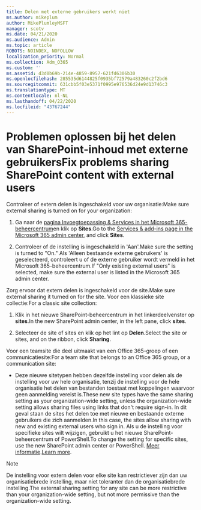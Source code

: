 ```yaml
---
title: Delen met externe gebruikers werkt niet
ms.author: mikeplum
author: MikePlumleyMSFT
manager: scotv
ms.date: 04/21/2020
ms.audience: Admin
ms.topic: article
ROBOTS: NOINDEX, NOFOLLOW
localization_priority: Normal
ms.collection: Adm_O365
ms.custom: ''
ms.assetid: d3d0b69b-214e-4859-8957-621fd6306b30
ms.openlocfilehash: 285535d6144825f0935bf72579a483260c2f2bd6
ms.sourcegitcommit: 631cbb5f03e5371f0995e976536d24e9d13746c3
ms.translationtype: MT
ms.contentlocale: nl-NL
ms.lasthandoff: 04/22/2020
ms.locfileid: "43767244"
---
```

# <a name="fix-problems-sharing-sharepoint-content-with-external-users"></a><span data-ttu-id="f65be-102">Problemen oplossen bij het delen van SharePoint-inhoud met externe gebruikers</span><span class="sxs-lookup"><span data-stu-id="f65be-102">Fix problems sharing SharePoint content with external users</span></span>

<span data-ttu-id="f65be-103">Controleer of extern delen is ingeschakeld voor uw organisatie:</span><span class="sxs-lookup"><span data-stu-id="f65be-103">Make sure external sharing is turned on for your organization:</span></span>
  
1. <span data-ttu-id="f65be-104">Ga naar de [pagina Invoegtoepassing &amp; Services in het Microsoft 365-beheercentrum](https://portal.office.com/adminportal/home#/Settings/ServicesAndAddIns)en klik op **Sites**.</span><span class="sxs-lookup"><span data-stu-id="f65be-104">Go to the [Services &amp; add-ins page in the Microsoft 365 admin center](https://portal.office.com/adminportal/home#/Settings/ServicesAndAddIns), and click **Sites**.</span></span>
    
2. <span data-ttu-id="f65be-105">Controleer of de instelling is ingeschakeld in 'Aan'.</span><span class="sxs-lookup"><span data-stu-id="f65be-105">Make sure the setting is turned to "On."</span></span> <span data-ttu-id="f65be-106">Als 'Alleen bestaande externe gebruikers' is geselecteerd, controleert u of de externe gebruiker wordt vermeld in het Microsoft 365-beheercentrum.</span><span class="sxs-lookup"><span data-stu-id="f65be-106">If "Only existing external users" is selected, make sure the external user is listed in the Microsoft 365 admin center.</span></span>
    
<span data-ttu-id="f65be-107">Zorg ervoor dat extern delen is ingeschakeld voor de site.</span><span class="sxs-lookup"><span data-stu-id="f65be-107">Make sure external sharing it turned on for the site.</span></span> <span data-ttu-id="f65be-108">Voor een klassieke site collectie:</span><span class="sxs-lookup"><span data-stu-id="f65be-108">For a classic site collection:</span></span>
  
1. <span data-ttu-id="f65be-109">Klik in het nieuwe SharePoint-beheercentrum in het linkerdeelvenster op **sites**.</span><span class="sxs-lookup"><span data-stu-id="f65be-109">In the new SharePoint admin center, in the left pane, click **sites**.</span></span>
    
2. <span data-ttu-id="f65be-110">Selecteer de site of sites en klik op het lint op **Delen**.</span><span class="sxs-lookup"><span data-stu-id="f65be-110">Select the site or sites, and on the ribbon, click **Sharing**.</span></span>
    
<span data-ttu-id="f65be-111">Voor een teamsite die deel uitmaakt van een Office 365-groep of een communicatiesite:</span><span class="sxs-lookup"><span data-stu-id="f65be-111">For a team site that belongs to an Office 365 group, or a communication site:</span></span>
  
- <span data-ttu-id="f65be-112">Deze nieuwe sitetypen hebben dezelfde instelling voor delen als de instelling voor uw hele organisatie, tenzij de instelling voor de hele organisatie het delen van bestanden toestaat met koppelingen waarvoor geen aanmelding vereist is.</span><span class="sxs-lookup"><span data-stu-id="f65be-112">These new site types have the same sharing setting as your organization-wide setting, unless the organization-wide setting allows sharing files using links that don't require sign-in.</span></span> <span data-ttu-id="f65be-113">In dit geval staan de sites het delen toe met nieuwe en bestaande externe gebruikers die zich aanmelden.</span><span class="sxs-lookup"><span data-stu-id="f65be-113">In this case, the sites allow sharing with new and existing external users who sign in.</span></span> <span data-ttu-id="f65be-114">Als u de instelling voor specifieke sites wilt wijzigen, gebruikt u het nieuwe SharePoint-beheercentrum of PowerShell.</span><span class="sxs-lookup"><span data-stu-id="f65be-114">To change the setting for specific sites, use the new SharePoint admin center or PowerShell.</span></span> <span data-ttu-id="f65be-115">[Meer informatie](https://go.microsoft.com/fwlink/?linkid=871863).</span><span class="sxs-lookup"><span data-stu-id="f65be-115">[Learn more](https://go.microsoft.com/fwlink/?linkid=871863).</span></span>
    
> [!NOTE]
> <span data-ttu-id="f65be-116">De instelling voor extern delen voor elke site kan restrictiever zijn dan uw organisatiebrede instelling, maar niet toleranter dan de organisatiebrede instelling.</span><span class="sxs-lookup"><span data-stu-id="f65be-116">The external sharing setting for any site can be more restrictive than your organization-wide setting, but not more permissive than the organization-wide setting.</span></span> 
  

